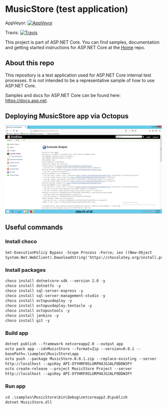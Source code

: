 MusicStore (test application)
=============================

AppVeyor: [![AppVeyor][appveyor-badge]][appveyor-build]

Travis:   [![Travis][travis-badge]][travis-build]

[appveyor-badge]: https://ci.appveyor.com/api/projects/status/ja8a7j6jscj7k3xa/branch/dev?svg=true
[appveyor-build]: https://ci.appveyor.com/project/aspnetci/MusicStore/branch/dev
[travis-badge]: https://travis-ci.org/aspnet/MusicStore.svg?branch=dev
[travis-build]: https://travis-ci.org/aspnet/MusicStore

This project is part of ASP.NET Core. You can find samples, documentation and getting started instructions for ASP.NET Core at the [Home](https://github.com/aspnet/home) repo.

## About this repo

This repository is a test application used for ASP.NET Core internal test processes.
It is not intended to be a representative sample of how to use ASP.NET Core.

Samples and docs for ASP.NET Core can be found here: <https://docs.asp.net>.

## Deploying MusicStore app via Octopus

![It works!](https://github.com/astepchenko/DevOps2019/blob/task5/stuff/deploy.gif)

## Useful commands

### Install choco
```
Set-ExecutionPolicy Bypass -Scope Process -Force; iex ((New-Object System.Net.WebClient).DownloadString('https://chocolatey.org/install.ps1'))
```

### Install packages
```
choco install dotnetcore-sdk --version 2.0 -y
choco install dotnetfx -y
choco install sql-server-express -y
choco install sql-server-management-studio -y
choco install octopusdeploy -y
choco install octopusdeploy.tentacle -y
choco install octopustools -y
choco install jenkins -y
choco install git -y
```

### Build app
```
dotnet publish --framework netcoreapp2.0 --output app
octo pack app --id=MusicStore --format=Zip --version=0.0.1 --basePath=.\samples\MusicStore\app
octo push --package MusicStore.0.0.1.zip --replace-existing --server http://localhost --apiKey API-OYYHRF0SLURPH4JGJALFODDW3FY
octo create-release --project MusicStore Project --server http://localhost --apiKey API-OYYHRF0SLURPH4JGJALFODDW3FY
```

### Run app
```
cd .\samples\MusicStore\bin\Debug\netcoreapp2.0\publish
dotnet MusicStore.dll
```